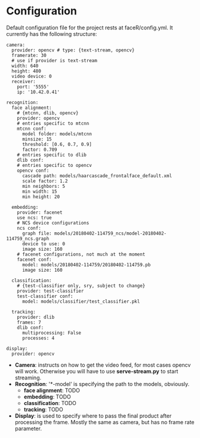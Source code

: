 # Configuration

Default configuration file for the project rests at
faceR/config.yml.
It currently has the following structure: 
```
camera:
  provider: opencv # type: {text-stream, opencv}
  framerate: 30
  # use if provider is text-stream
  width: 640
  height: 480
  video device: 0
  receiver:
    port: '5555'
    ip: '10.42.0.41'

recognition:
  face alignment:
    # {mtcnn, dlib, opencv}
    provider: opencv
    # entries specific to mtcnn
    mtcnn conf:
      model folder: models/mtcnn
      minsize: 15
      threshold: [0.6, 0.7, 0.9]
      factor: 0.709
    # entries specific to dlib
    dlib conf:
    # entries specific to opencv
    opencv conf:
      cascade path: models/haarcascade_frontalface_default.xml
      scale factor: 1.2
      min neighbors: 5
      min width: 15
      min height: 20

  embedding:
    provider: facenet
    use ncs: true
    # NCS device configurations
    ncs conf:
      graph file: models/20180402-114759_ncs/model-20180402-114759_ncs.graph
      device to use: 0
      image size: 160
    # facenet configurations, not much at the moment
    facenet conf:
      model: models/20180402-114759/20180402-114759.pb
      image size: 160

  classification:
    # {test-classifier only, sry, subject to change}
    provider: test-classifier
    test-classifier conf:
      model: models/classifier/test_classifier.pkl

  tracking:
    provider: dlib
    frames: 7
    dlib conf:
      multiprocessing: False
      processes: 4

display:
  provider: opencv
```
* **Camera**: instructs on how to get the video feed, for most cases opencv will work. 
Otherwise you will have to use **serve-stream.py** to start streaming.
* **Recognition**: '*-model' is specifying the path to the models, obviously.
    * **face alignment**: TODO
    * **embedding**: TODO
    * **classification**: TODO
    * **tracking**: TODO
* **Display**: is used to specify where to pass the final product after 
processing the frame. Mostly the same as camera, but has no frame rate parameter. 
